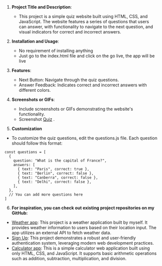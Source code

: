 1. **Project Title and Description**:

   - This project is a simple quiz website built using HTML, CSS, and JavaScript. The website features a series of questions that users can answer, with functionality to navigate to the next question, and visual indicators for correct and incorrect answers.

2. **Installation and Usage**:

   - No requirement of installing anything
   - Just go to the index.html file and click on the go live, the app will be live

3. **Features**:

   - Next Button: Navigate through the quiz questions.
   - Answer Feedback: Indicates correct and incorrect answers with different colors.

4. **Screenshots or GIFs**:

   - Include screenshots or GIFs demonstrating the website's functionality.
   - Screenshot [Quiz]() .

5. **Customization**

- To customize the quiz questions, edit the questions.js file. Each question should follow this format:

```
const questions = [
  {
    question: "What is the capital of France?",
    answers: [
      { text: "Paris", correct: true },
      { text: "Berlin", correct: false },
      { text: "Canberra", correct: false },
      { text: "Delhi", correct: false },
    ],
  },
  // You can add more questions here
]
```

6. **For inspiration, you can check out existing project repositories on my GitHub:**

- [Weather app](https://github.com/Rahulboro/wether-app): This project is a weather application built by myself. It provides weather information to users based on their location input. The app utilizes an external API to fetch weather data.
- [Sign Up](https://github.com/Rahulboro/reactjs-signup-form): This project demonstrates a robust and user-friendly authentication system, leveraging modern web development practices.
- [Calculator app](https://github.com/Rahulboro/calculator2024): This is a simple calculator web application built using only HTML, CSS, and JavaScript. It supports basic arithmetic operations such as addition, subtraction, multiplication, and division.

